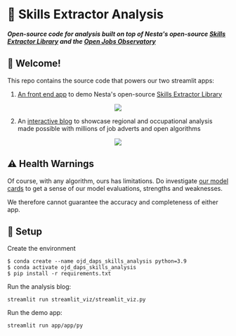 # :honeybee: Skills Extractor Analysis

**_Open-source code for analysis built on top of Nesta's open-source [Skills Extractor Library](https://nestauk.github.io/ojd_daps_skills/build/html/about.html) and the [Open Jobs Observatory](https://github.com/nestauk/ojo_daps_mirror)_**

## :wave: Welcome!

This repo contains the source code that powers our two streamlit apps: 

1. [An front end app](https://github.com/nestauk/ojd-daps-skills-analysis/tree/dev/app) to demo Nesta's open-source [Skills Extractor Library](https://nestauk.github.io/ojd_daps_skills/build/html/about.html)

<p align="center">
  <img src="https://user-images.githubusercontent.com/46863334/217520975-579ebd44-e9c4-48be-ad83-96bacc16a412.gif" />
</p>

2. An [interactive blog](https://github.com/nestauk/ojd-daps-skills-analysis) to showcase regional and occupational analysis made possible with millions of job adverts and open algorithms 

<p align="center">
  <img src="https://user-images.githubusercontent.com/46863334/217522621-415750fb-493b-49c0-ab6e-00d366f85494.gif" />
</p>

## :warning: Health Warnings

Of course, with any algorithm, ours has limitations. Do investigate [our model cards](https://nestauk.github.io/ojd_daps_skills/build/html/model_card.html) to get a sense of our model evaluations, strengths and weaknesses. 

We therefore cannot guarantee the accuracy and completeness of either app.

## :floppy_disk: Setup

Create the environment
```
$ conda create --name ojd_daps_skills_analysis python=3.9
$ conda activate ojd_daps_skills_analysis
$ pip install -r requirements.txt

```

Run the analysis blog:

```
streamlit run streamlit_viz/streamlit_viz.py

```

Run the demo app:

```
streamlit run app/app/py
```
